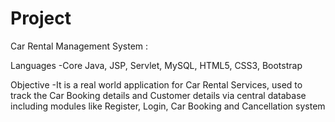 # Project

Car Rental Management System :

Languages -Core Java, JSP, Servlet, MySQL, HTML5, CSS3, Bootstrap

Objective -It is a real world application for Car Rental Services, used to track the Car Booking details and Customer details via central database including modules like Register, Login, Car Booking and Cancellation system
